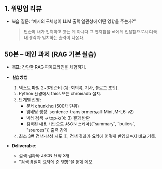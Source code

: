 ## 1. 워밍업 리뷰

- 복습 질문: “예시의 구체성이 LLM 출력 일관성에 어떤 영향을 주는가?”
  > 단순히 내가 인지하고 있는 게 아니라 그 인지함을 AI에게 전달함으로써 더욱 내 생각과 일치하는 출력이 나온다.

## 50분 – 메인 과제 (RAG 기본 실습)

- **목표**: 간단한 RAG 파이프라인을 체험하기.
- **실습방법**

  1. 텍스트 파일 2~3개 준비 (예: 회의록, 기사, 블로그 초안).
  2. Python 환경에서 faiss 또는 chromadb 설치.
  3. 단계별 진행:
     - 문서 chunking (500자 단위)
     - 임베딩 생성 (sentence-transformers/all-MiniLM-L6-v2)
     - 벡터 검색 → top‑k(예: 3) 결과 반환
     - 검색된 내용 기반으로 JSON 스키마({"summary", "bullets", "sources"}) 출력 강제
  4. 최소 3번 검색-생성 시도 후, 검색 결과가 요약에 어떻게 반영되는지 비교 기록.

- **Deliverable**:
  - 검색 결과와 JSON 요약 3개
  - “검색 품질이 요약에 준 영향”을 짧게 메모
